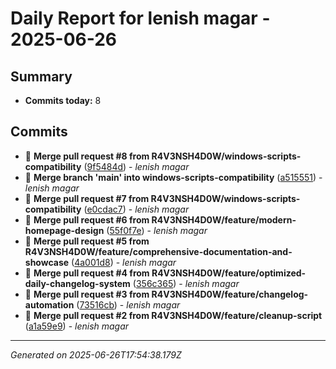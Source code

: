 # Daily Report for lenish magar - 2025-06-26

## Summary
- **Commits today:** 8

## Commits

- 🔧 **Merge pull request #8 from R4V3NSH4D0W/windows-scripts-compatibility** ([9f5484d](../../commit/9f5484d)) - *lenish magar*
- 🔧 **Merge branch 'main' into windows-scripts-compatibility** ([a515551](../../commit/a515551)) - *lenish magar*
- 🔧 **Merge pull request #7 from R4V3NSH4D0W/windows-scripts-compatibility** ([e0cdac7](../../commit/e0cdac7)) - *lenish magar*
- 🔧 **Merge pull request #6 from R4V3NSH4D0W/feature/modern-homepage-design** ([55f0f7e](../../commit/55f0f7e)) - *lenish magar*
- 🔧 **Merge pull request #5 from R4V3NSH4D0W/feature/comprehensive-documentation-and-showcase** ([4a001d8](../../commit/4a001d8)) - *lenish magar*
- 🔧 **Merge pull request #4 from R4V3NSH4D0W/feature/optimized-daily-changelog-system** ([356c365](../../commit/356c365)) - *lenish magar*
- 🔧 **Merge pull request #3 from R4V3NSH4D0W/feature/changelog-automation** ([73516cb](../../commit/73516cb)) - *lenish magar*
- 🔧 **Merge pull request #2 from R4V3NSH4D0W/feature/cleanup-script** ([a1a59e9](../../commit/a1a59e9)) - *lenish magar*

---
*Generated on 2025-06-26T17:54:38.179Z*
